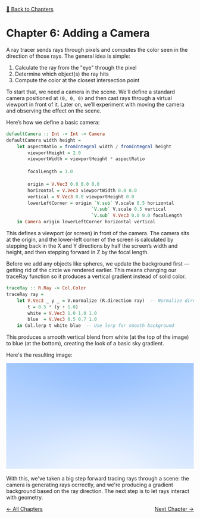 [🔗 Back to Chapters](/README.md#-chapters)

# Chapter 6: Adding a Camera

A ray tracer sends rays through pixels and computes the color seen in the direction of those rays. The general idea is simple:

1. Calculate the ray from the \"eye\" through the pixel
2. Determine which object(s) the ray hits
3. Compute the color at the closest intersection point

To start that, we need a camera in the scene. We'll define a standard camera positioned at `(0, 0, 0)` and then cast rays through a virtual viewport in front of it. Later on, we’ll experiment with moving the camera and observing the effect on the scene.

Here’s how we define a basic camera:

```haskell
defaultCamera :: Int -> Int -> Camera
defaultCamera width height =
    let aspectRatio = fromIntegral width / fromIntegral height
        viewportHeight = 2.0
        viewportWidth = viewportHeight * aspectRatio

        focalLength = 1.0

        origin = V.Vec3 0.0 0.0 0.0
        horizontal = V.Vec3 viewportWidth 0.0 0.0
        vertical = V.Vec3 0.0 viewportHeight 0.0
        lowerLeftCorner = origin `V.sub` V.scale 0.5 horizontal
                                `V.sub` V.scale 0.5 vertical
                                `V.sub` V.Vec3 0.0 0.0 focalLength
    in Camera origin lowerLeftCorner horizontal vertical
```

This defines a viewport (or screen) in front of the camera. The camera sits at the origin, and the lower-left corner of the screen is calculated by stepping back in the X and Y directions by half the screen’s width and height, and then stepping forward in Z by the focal length.

Before we add any objects like spheres, we update the background first — getting rid of the circle we rendered earlier. This means changing our traceRay function so it produces a vertical gradient instead of solid color.

```haskell
traceRay :: R.Ray -> Col.Color
traceRay ray =
    let V.Vec3 _ y _ = V.normalize (R.direction ray)  -- Normalize direction
        t = 0.5 * (y + 1.0)
        white = V.Vec3 1.0 1.0 1.0
        blue  = V.Vec3 0.5 0.7 1.0
    in Col.lerp t white blue  -- Use lerp for smooth background

```

This produces a smooth vertical blend from white (at the top of the image) to blue (at the bottom), creating the look of a basic sky gradient.

Here's the resulting image:

![Fade background](./media/06/scene_background_fade.png)

With this, we've taken a big step forward tracing rays through a scene: the camera is generating rays ocrrectly, and we're producing a gradient background based on the ray direction. The next step is to let rays interact with geometry.

<div style="display: flex; justify-content: space-between;">
  <a href="./05_ray.md">← All Chapters</a>
  <a href="./07_sphere.md">Next Chapter →</a>
</div>
